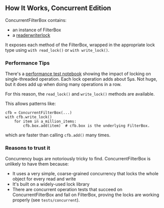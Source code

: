 ## How It Works, Concurrent Edition

ConcurrentFilterBox contains:
 - an instance of FilterBox
 - a [readerwriterlock](https://github.com/elarivie/pyReaderWriterLock)

It exposes each method of the FilterBox, wrapped in the appropriate lock type using `with read_lock()` or 
`with write_lock()`.

### Performance Tips

There's a [performance test notebook](/examples/concurrent_perf.ipynb) showing the impact of locking
on single-threaded operation. Each lock operation adds about 5µs. Not huge, but it does add up when doing
many operations in a row.

For this reason, the `read_lock()` and `write_lock()` methods are available. 

This allows patterns like:
```
cfb = ConcurrentFilterBox(...)
with cfb.write_lock()
    for item in a_million_items:
        cfb.box.add(item)  # cfb.box is the underlying FilterBox.
```
which are faster than calling `cfb.add()` many times.

### Reasons to trust it

Concurrency bugs are notoriously tricky to find. ConcurrentFilterBox is unlikely to have them because:
 - It uses a very simple, coarse-grained concurrency that locks the whole object for every read and write
 - It's built on a widely-used lock library
 - There are concurrent operation tests that succeed on ConcurrentFilterBox and fail on FilterBox, proving the
  locks are working properly (see `tests/concurrent`).
